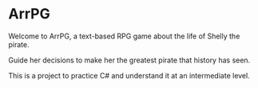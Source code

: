 # ArrPG

Welcome to ArrPG, a text-based RPG game about the life of Shelly the pirate.

Guide her decisions to make her the greatest pirate that history has seen.

This is a project to practice C# and understand it at an intermediate level.
